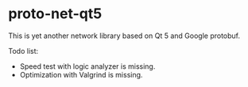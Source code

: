 proto-net-qt5
=============

This is yet another network library based on Qt 5 and Google protobuf.


Todo list:
* Speed test with logic analyzer is missing.
* Optimization with Valgrind is missing.
